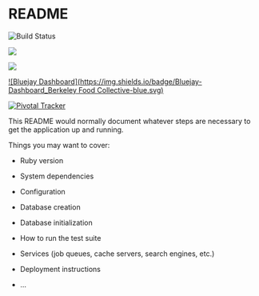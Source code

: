 # README

![Build Status](https://github.com/saasbook/berkeley-food-collective/actions/workflows/ci.yml/badge.svg)

<a href="https://codeclimate.com/github/saasbook/berkeley-food-collective/test_coverage"><img src="https://api.codeclimate.com/v1/badges/ff954d61efd6582f4f16/test_coverage" /></a>

<a href="https://codeclimate.com/github/saasbook/berkeley-food-collective/maintainability"><img src="https://api.codeclimate.com/v1/badges/ff954d61efd6582f4f16/maintainability" /></a>

[![Bluejay Dashboard](https://img.shields.io/badge/Bluejay-Dashboard_Berkeley Food Collective-blue.svg)](http://dashboard.bluejay.governify.io/dashboard/script/dashboardLoader.js?dashboardURL=https://reporter.bluejay.governify.io/api/v4/dashboards/tpa-CS169L-22-GH-saasbook_berkeley-food-collective/main)

[![Pivotal Tracker](https://github.com/saasbook/berkeley-food-collective/blob/main/app/assets/images/pivotal_tracker_logo.png)](https://pivotaltracker.com/projects/2553424)

This README would normally document whatever steps are necessary to get the
application up and running.

Things you may want to cover:

* Ruby version

* System dependencies

* Configuration

* Database creation

* Database initialization

* How to run the test suite

* Services (job queues, cache servers, search engines, etc.)

* Deployment instructions

* ...

